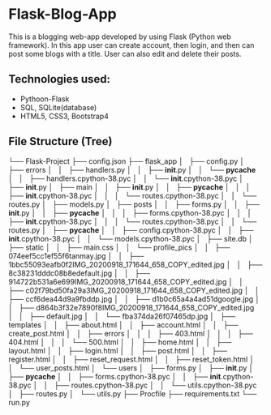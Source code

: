 # Flask-Blog-App
This is a blogging web-app developed by using Flask (Python web framework). In this app user can create account, then login, and then can post some blogs with a title. User can also edit and delete their posts. 

## Technologies used:
* Pythoon-Flask
* SQL, SQLite(database)
* HTML5, CSS3, Bootstrap4


## File Structure (Tree)
└── Flask-Project
    ├── config.json
    ├── flask_app
    │   ├── config.py
    │   ├── errors
    │   │   ├── handlers.py
    │   │   ├── __init__.py
    │   │   └── __pycache__
    │   │       ├── handlers.cpython-38.pyc
    │   │       └── __init__.cpython-38.pyc
    │   ├── __init__.py
    │   ├── main
    │   │   ├── __init__.py
    │   │   ├── __pycache__
    │   │   │   ├── __init__.cpython-38.pyc
    │   │   │   └── routes.cpython-38.pyc
    │   │   └── routes.py
    │   ├── models.py
    │   ├── posts
    │   │   ├── forms.py
    │   │   ├── __init__.py
    │   │   ├── __pycache__
    │   │   │   ├── forms.cpython-38.pyc
    │   │   │   ├── __init__.cpython-38.pyc
    │   │   │   └── routes.cpython-38.pyc
    │   │   └── routes.py
    │   ├── __pycache__
    │   │   ├── config.cpython-38.pyc
    │   │   ├── __init__.cpython-38.pyc
    │   │   └── models.cpython-38.pyc
    │   ├── site.db
    │   ├── static
    │   │   ├── main.css
    │   │   └── profile_pics
    │   │       ├── 074eef5cc1ef55f6tanmay.jpg
    │   │       ├── 1bbc55093eafb0f2IMG_20200918_171644_658_COPY_edited.jpg
    │   │       ├── 8c38231dddc08b8edefault.jpg
    │   │       ├── 914722b531a6e699IMG_20200918_171644_658_COPY_edited.jpg
    │   │       ├── c02f79bd50fa29a3IMG_20200918_171644_658_COPY_edited.jpg
    │   │       ├── ccf6dea44d9a9fbddp.jpg
    │   │       ├── d1b0c65a4a4ad51dgoogle.jpg
    │   │       ├── d864b3f32e7890f8IMG_20200918_171644_658_COPY_edited.jpg
    │   │       ├── default.jpg
    │   │       └── fba374da26f07465dp.jpg
    │   ├── templates
    │   │   ├── about.html
    │   │   ├── account.html
    │   │   ├── create_post.html
    │   │   ├── errors
    │   │   │   ├── 403.html
    │   │   │   ├── 404.html
    │   │   │   └── 500.html
    │   │   ├── home.html
    │   │   ├── layout.html
    │   │   ├── login.html
    │   │   ├── post.html
    │   │   ├── register.html
    │   │   ├── reset_request.html
    │   │   ├── reset_token.html
    │   │   └── user_posts.html
    │   └── users
    │       ├── forms.py
    │       ├── __init__.py
    │       ├── __pycache__
    │       │   ├── forms.cpython-38.pyc
    │       │   ├── __init__.cpython-38.pyc
    │       │   ├── routes.cpython-38.pyc
    │       │   └── utils.cpython-38.pyc
    │       ├── routes.py
    │       └── utils.py
    ├── Procfile
    ├── requirements.txt
    └── run.py
